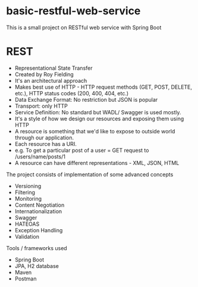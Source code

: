 # basic-restful-web-service
This is a small project on RESTful web service with Spring Boot

# REST
- Representational State Transfer
- Created by Roy Fielding
- It's an architectural approach
- Makes best use of HTTP - HTTP request methods (GET, POST, DELETE, etc.), HTTP status codes (200, 400, 404, etc.)
- Data Exchange Format: No restriction but JSON is popular
- Transport: only HTTP
- Service Definition: No standard but WADL/ Swagger is used mostly.
- It's a style of how we design our resources and exposing them using HTTP
- A resource is something that we'd like to expose to outside world through our application. 
- Each resource has a URI. 
- e.g. To get a particular post of a user = GET request to /users/name/posts/1
- A resource can have different representations - XML, JSON, HTML

The project consists of implementation of some advanced concepts
- Versioning
- Filtering
- Monitoring
- Content Negotiation
- Internationalization
- Swagger
- HATEOAS
- Exception Handling
- Validation

Tools / frameworks used
- Spring Boot
- JPA, H2 database
- Maven
- Postman
